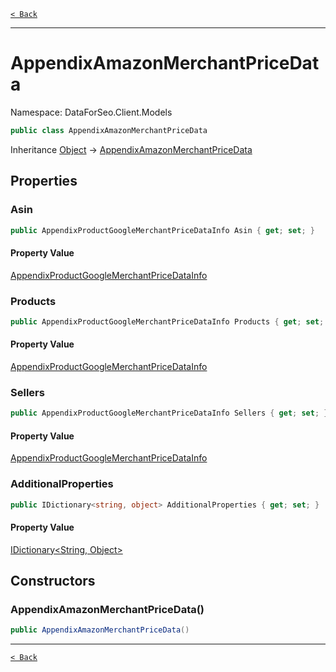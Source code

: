 [`< Back`](./)

---

# AppendixAmazonMerchantPriceData

Namespace: DataForSeo.Client.Models

```csharp
public class AppendixAmazonMerchantPriceData
```

Inheritance [Object](https://docs.microsoft.com/en-us/dotnet/api/system.object) → [AppendixAmazonMerchantPriceData](./dataforseo.client.models.appendixamazonmerchantpricedata)

## Properties

### **Asin**

```csharp
public AppendixProductGoogleMerchantPriceDataInfo Asin { get; set; }
```

#### Property Value

[AppendixProductGoogleMerchantPriceDataInfo](./dataforseo.client.models.appendixproductgooglemerchantpricedatainfo)<br>

### **Products**

```csharp
public AppendixProductGoogleMerchantPriceDataInfo Products { get; set; }
```

#### Property Value

[AppendixProductGoogleMerchantPriceDataInfo](./dataforseo.client.models.appendixproductgooglemerchantpricedatainfo)<br>

### **Sellers**

```csharp
public AppendixProductGoogleMerchantPriceDataInfo Sellers { get; set; }
```

#### Property Value

[AppendixProductGoogleMerchantPriceDataInfo](./dataforseo.client.models.appendixproductgooglemerchantpricedatainfo)<br>

### **AdditionalProperties**

```csharp
public IDictionary<string, object> AdditionalProperties { get; set; }
```

#### Property Value

[IDictionary&lt;String, Object&gt;](https://docs.microsoft.com/en-us/dotnet/api/system.collections.generic.idictionary-2)<br>

## Constructors

### **AppendixAmazonMerchantPriceData()**

```csharp
public AppendixAmazonMerchantPriceData()
```

---

[`< Back`](./)
